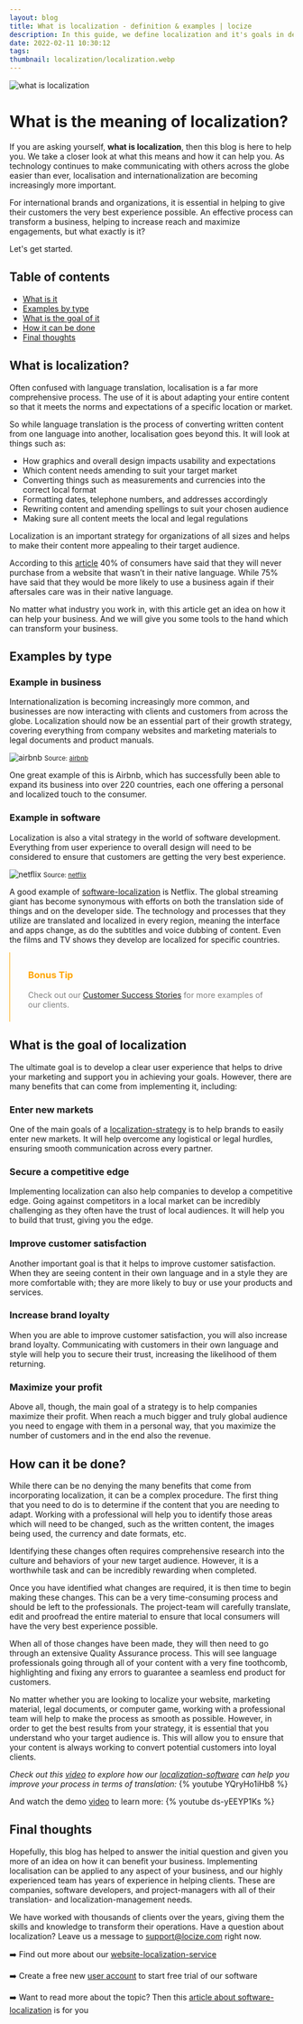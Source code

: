 ```yaml
---
layout: blog
title: What is localization - definition & examples | locize	
description: In this guide, we define localization and it's goals in detail. Find out more about localization with a few examples.	
date: 2022-02-11 10:30:12
tags:
thumbnail: localization/localization.webp
---
```



![what is localization](localization.webp )


# What is the meaning of localization?

If you are asking yourself, <strong>what is localization</strong>, then this blog is here to help you. We take a closer look at what this means and how it can help you. As technology continues to make communicating with others across the globe easier than ever, localisation and internationalization are becoming increasingly more important. 

For international brands and organizations, it is essential in helping to give their customers the very best experience possible. An effective process can transform a business, helping to increase reach and maximize engagements, but what exactly is it?

Let's get started.


## Table of contents
  * [What is it](#intro)
  * [Examples by type](#examples)
  * [What is the goal of it](#goal)
  * [How it can be done](#process)
  * [Final thoughts](#thoughts)

## What is localization? <a name="intro"></a>

Often confused with language translation, localisation is a far more comprehensive process. The use of it is about adapting your entire content so that it meets the norms and expectations of a specific location or market. 

So while language translation is the process of converting written content from one language into another, localisation goes beyond this. It will look at things such as:

-	How graphics and overall design impacts usability and expectations
-	Which content needs amending to suit your target market
-	Converting things such as measurements and currencies into the correct local format 
-	Formatting dates, telephone numbers, and addresses accordingly 
-	Rewriting content and amending spellings to suit your chosen audience 
-	Making sure all content meets the local and legal regulations 

Localization is an important strategy for organizations of all sizes and helps to make their content more appealing to their target audience. 

According to this  <a href="https://insights.csa-research.com/reportaction/305013126/Marketing" title="article">article</a> 40% of consumers have said that they will never purchase from a website that wasn’t in their native language. While 75% have said that they would be more likely to use a business again if their aftersales care was in their native language. 

No matter what industry you work in, with this article get an idea on how it can help your business. And we will give you some tools to the hand which can transform your business. 




  ## Examples by type <a name="examples"></a>

  ### Example in business

  Internationalization is becoming increasingly more common, and businesses are now interacting with clients and customers from across the globe. Localization should now be an essential part of their growth strategy, covering everything from company websites and marketing materials to legal documents and product manuals.  

   ![airbnb](airbnb.png)
   <span style="font-size:0.7rem">Source: <a href="https://www.airbnb.com/" title="airbnb">airbnb</a></span>

  One great example of this is Airbnb, which has successfully been able to expand its business into over 220 countries, each one offering a personal and localized touch to the consumer. 


  ### Example in software 

  Localization is also a vital strategy in the world of software development. Everything from user experience to overall design will need to be considered to ensure that customers are getting the very best experience. 

 ![netflix](netflix.png)
  <span style="font-size:0.7rem">Source: <a href="https://www.netflix.com/" title="netflix">netflix</a></span>


A good example of <a href="/blog/what-is-software-localization/" title="software-localization">software-localization</a> is Netflix. The global streaming giant has become synonymous with efforts on both the translation side of things and on the developer side. The technology and processes that they utilize are translated and localized in every region, meaning the interface and apps change, as do the subtitles and voice dubbing of content. Even the films and TV shows they develop are localized for specific countries. 

<div style="border-left: 0.5px solid orange;padding: 0.5rem 2rem">
  <h3 style="color:orange;">Bonus Tip</h3>
  <p style="color:grey;">Check out our <a href="https://locize.com/customers.html" title="Customer Success Stories">Customer Success Stories</a> for more examples of our clients.</p>
</div>


  ## What is the goal of localization  <a name="goal"></a>
  The ultimate goal is to develop a clear user experience that helps to drive your marketing and support you in achieving your goals. However, there are many benefits that can come from implementing it, including:

  ### Enter new markets 
  One of the main goals of a <a href="https://www.forbes.com/sites/forbesbusinesscouncil/2021/05/11/how-to-build-a-localization-strategy-for-your-global-brand-in-2021/?sh=ec88f5c552c1" title="localization-strategy">localization-strategy</a> is to help brands to easily enter new markets. It will help overcome any logistical or legal hurdles, ensuring smooth communication across every partner. 


  ### Secure a competitive edge 
  Implementing localization can also help companies to develop a competitive edge. Going against competitors in a local market can be incredibly challenging as they often have the trust of local audiences. It will help you to build that trust, giving you the edge. 

  ### Improve customer satisfaction 
  Another important goal is that it helps to improve customer satisfaction. When they are seeing content in their own language and in a style they are more comfortable with; they are more likely to buy or use your products and services. 

  ### Increase brand loyalty 
  When you are able to improve customer satisfaction, you will also increase brand loyalty. Communicating with customers in their own language and style will help you to secure their trust, increasing the likelihood of them returning. 

  ### Maximize your profit
  Above all, though, the main goal of a strategy is to help companies maximize their profit. When reach a much bigger and truly global audience you need to engage with them in a personal way, that you maximize the number of customers and in the end also the revenue. 


  ## How can it be done? <a name="process"></a>
While there can be no denying the many benefits that come from incorporating localization, it can be a complex procedure. The first thing that you need to do is to determine if the content that you are needing to adapt. Working with a professional will help you to identify those areas which will need to be changed, such as the written content, the images being used, the currency and date formats, etc. 

Identifying these changes often requires comprehensive research into the culture and behaviors of your new target audience. However, it is a worthwhile task and can be incredibly rewarding when completed. 

Once you have identified what changes are required, it is then time to begin making these changes. This can be a very time-consuming process and should be left to the professionals. The project-team will carefully translate, edit and proofread the entire material to ensure that local consumers will have the very best experience possible. 

When all of those changes have been made, they will then need to go through an extensive Quality Assurance process. This will see language professionals going through all of your content with a very fine toothcomb, highlighting and fixing any errors to guarantee a seamless end product for customers. 

No matter whether you are looking to localize your website, marketing material, legal documents, or computer game, working with a professional team will help to make the process as smooth as possible. However, in order to get the best results from your strategy, it is essential that you understand who your target audience is. This will allow you to ensure that your content is always working to convert potential customers into loyal clients. 


*Check out this [video](https://youtu.be/YQryHo1iHb8) to explore how our <a href="https://locize.com/" title="localization software">localization-software</a> can help you improve your process in terms of translation:*
{% youtube YQryHo1iHb8 %}

And watch the demo [video](https://youtu.be/ds-yEEYP1Ks) to learn more:
{% youtube ds-yEEYP1Ks %}

  ## Final thoughts <a name="thoughts"></a>

Hopefully, this blog has helped to answer the initial question and given you more of an idea on how it can benefit your business. Implementing localisation can be applied to any aspect of your business, and our highly experienced team has years of experience in helping clients. These are companies, software developers, and project-managers with all of their translation- and localization-management needs.

We have worked with thousands of clients over the years, giving them the skills and knowledge to transform their operations. Have a question about localization? Leave us a message to <a href="mailto:support@locize.com" title="support@locize.com">support@locize.com</a> right now.</b>


➡️ Find out more about our <a href="https://locize.com/website-localization-services.html" title="website-localization-service">website-localization-service</a>

➡️ Create a free new [user account](https://www.locize.app/register) to start free trial of our software

➡️ Want to read more about the topic? Then this <a href="/blog/what-is-software-localization/" title="article about software-localization">article about software-localization</a> is for you